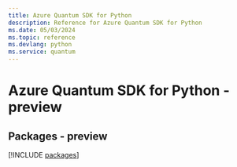 ```yaml
---
title: Azure Quantum SDK for Python
description: Reference for Azure Quantum SDK for Python
ms.date: 05/03/2024
ms.topic: reference
ms.devlang: python
ms.service: quantum
---
```

# Azure Quantum SDK for Python - preview
## Packages - preview
[!INCLUDE [packages](quantum-index.md)]